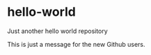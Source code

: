 # hello-world
Just another hello world repository

This is just a message for the new Github users.
